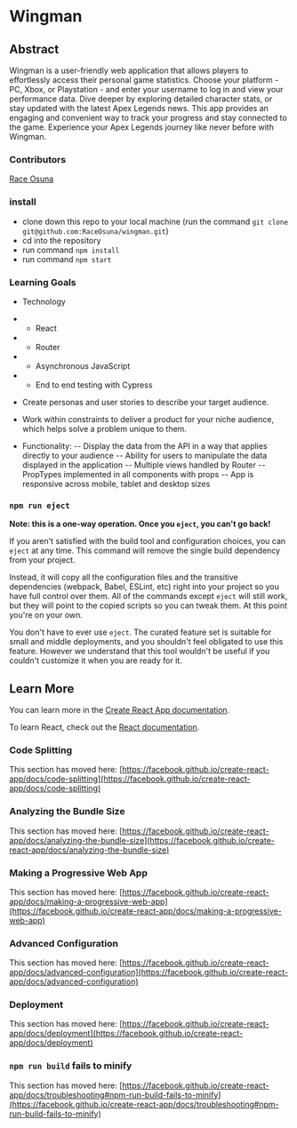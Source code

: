 # Wingman

## Abstract

Wingman is a user-friendly web application that allows players to effortlessly access their personal game statistics. Choose your platform - PC, Xbox, or Playstation - and enter your username to log in and view your performance data. Dive deeper by exploring detailed character stats, or stay updated with the latest Apex Legends news. This app provides an engaging and convenient way to track your progress and stay connected to the game. Experience your Apex Legends journey like never before with Wingman.

### Contributors

<p><a href="https://www.linkedin.com/in/race-osuna-17a827267/">Race Osuna</a>

### install

- clone down this repo to your local machine (run the command `git clone git@github.com:RaceOsuna/wingman.git`)
- cd into the repository
- run command `npm install`
- run command `npm start`

### Learning Goals

- Technology
- - React
- - Router
- - Asynchronous JavaScript
- - End to end testing with Cypress

- Create personas and user stories to describe your target audience.

- Work within constraints to deliver a product for your niche audience, which helps solve a problem unique to them.

- Functionality:
-- Display the data from the API in a way that applies directly to your audience
-- Ability for users to manipulate the data displayed in the application
-- Multiple views handled by Router
-- PropTypes implemented in all components with props
-- App is responsive across mobile, tablet and desktop sizes


### `npm run eject`

**Note: this is a one-way operation. Once you `eject`, you can't go back!**

If you aren't satisfied with the build tool and configuration choices, you can `eject` at any time. This command will remove the single build dependency from your project.

Instead, it will copy all the configuration files and the transitive dependencies (webpack, Babel, ESLint, etc) right into your project so you have full control over them. All of the commands except `eject` will still work, but they will point to the copied scripts so you can tweak them. At this point you're on your own.

You don't have to ever use `eject`. The curated feature set is suitable for small and middle deployments, and you shouldn't feel obligated to use this feature. However we understand that this tool wouldn't be useful if you couldn't customize it when you are ready for it.

## Learn More

You can learn more in the [Create React App documentation](https://facebook.github.io/create-react-app/docs/getting-started).

To learn React, check out the [React documentation](https://reactjs.org/).

### Code Splitting

This section has moved here: [https://facebook.github.io/create-react-app/docs/code-splitting](https://facebook.github.io/create-react-app/docs/code-splitting)

### Analyzing the Bundle Size

This section has moved here: [https://facebook.github.io/create-react-app/docs/analyzing-the-bundle-size](https://facebook.github.io/create-react-app/docs/analyzing-the-bundle-size)

### Making a Progressive Web App

This section has moved here: [https://facebook.github.io/create-react-app/docs/making-a-progressive-web-app](https://facebook.github.io/create-react-app/docs/making-a-progressive-web-app)

### Advanced Configuration

This section has moved here: [https://facebook.github.io/create-react-app/docs/advanced-configuration](https://facebook.github.io/create-react-app/docs/advanced-configuration)

### Deployment

This section has moved here: [https://facebook.github.io/create-react-app/docs/deployment](https://facebook.github.io/create-react-app/docs/deployment)

### `npm run build` fails to minify

This section has moved here: [https://facebook.github.io/create-react-app/docs/troubleshooting#npm-run-build-fails-to-minify](https://facebook.github.io/create-react-app/docs/troubleshooting#npm-run-build-fails-to-minify)
